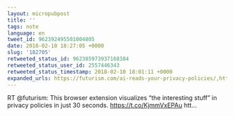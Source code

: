 ```yaml
---
layout: micropubpost
title: ''
tags: note
language: en
tweet_id: 962392495501004805
date: 2018-02-10 18:27:05 +0000
slug: '182705'
retweeted_status_id: 962385973937168384
retweeted_status_user_id: 2557446343
retweeted_status_timestamp: 2018-02-10 18:01:11 +0000
expanded_urls: https://futurism.com/ai-reads-your-privacy-policies/,https://futurism.com/ai-reads-your-privacy-policies/,https://twitter.com/futurism/status/962385973937168385/photo/1
---
```

RT @futurism: This browser extension visualizes “the interesting stuff” in privacy policies in just 30 seconds. https://t.co/KjmmVxEPAu htt…
